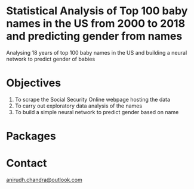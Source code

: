 # Statistical Analysis of Top 100 baby names in the US from 2000 to 2018 and predicting gender from names
Analysing 18 years of top 100 baby names in the US and building a neural network to predict gender of babies

# Objectives
1. To scrape the Social Security Online webpage hosting the data 
2. To carry out exploratory data analysis of the names
3. To build a simple neural network to predict gender based on name

# Packages 

# Contact
anirudh.chandra@outlook.com
